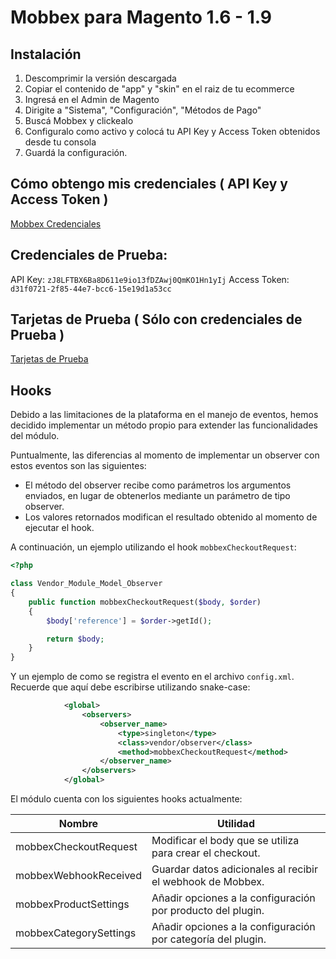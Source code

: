 # Mobbex para Magento 1.6 - 1.9

## Instalación
1) Descomprimir la versión descargada
2) Copiar el contenido de "app" y "skin" en el raiz de tu ecommerce
3) Ingresá en el Admin de Magento
4) Dirigite a "Sistema", "Configuración", "Métodos de Pago"
5) Buscá Mobbex y clickealo
6) Configuralo como activo y colocá tu API Key y Access Token obtenidos desde tu consola
7) Guardá la configuración.

## Cómo obtengo mis credenciales ( API Key y Access Token )

[Mobbex Credenciales](https://mobbexco.atlassian.net/servicedesk/customer/kb/view/50266136)

## Credenciales de Prueba:

API Key: ```zJ8LFTBX6Ba8D611e9io13fDZAwj0QmKO1Hn1yIj```
Access Token: ```d31f0721-2f85-44e7-bcc6-15e19d1a53cc```

## Tarjetas de Prueba ( Sólo con credenciales de Prueba )

[Tarjetas de Prueba](https://mobbexco.github.io/#/es/testcards)

## Hooks

Debido a las limitaciones de la plataforma en el manejo de eventos, hemos decidido implementar un método propio para extender las funcionalidades del módulo.

Puntualmente, las diferencias al momento de implementar un observer con estos eventos son las siguientes:
- El método del observer recibe como parámetros los argumentos enviados, en lugar de obtenerlos mediante un parámetro de tipo observer.
- Los valores retornados modifican el resultado obtenido al momento de ejecutar el hook.

A continuación, un ejemplo utilizando el hook `mobbexCheckoutRequest`:
```php
<?php

class Vendor_Module_Model_Observer
{
    public function mobbexCheckoutRequest($body, $order)
    {
        $body['reference'] = $order->getId();

        return $body;
    }
}
```

Y un ejemplo de como se registra el evento en el archivo `config.xml`. Recuerde que aquí debe escribirse utilizando snake-case:
```xml
            <global>
                <observers>
                    <observer_name>
                        <type>singleton</type>
                        <class>vendor/observer</class>
                        <method>mobbexCheckoutRequest</method>
                    </observer_name>
                </observers>
            </global>
```

El módulo cuenta con los siguientes hooks actualmente:
<table>
    <thead>
        <tr>
            <th>Nombre</th>
            <th>Utilidad</th>
        </tr>
    </thead>
    <tbody>
        <tr>
            <td>mobbexCheckoutRequest</td>
            <td>Modificar el body que se utiliza para crear el checkout.</td>
        </tr>
        <tr>
            <td>mobbexWebhookReceived</td>
            <td>Guardar datos adicionales al recibir el webhook de Mobbex.</td>
        </tr>
        <tr>
            <td>mobbexProductSettings</td>
            <td>Añadir opciones a la configuración por producto del plugin.</td>
        </tr>
        <tr>
            <td>mobbexCategorySettings</td>
            <td>Añadir opciones a la configuración por categoría del plugin.</td>
        </tr>
    </tbody>
</table>